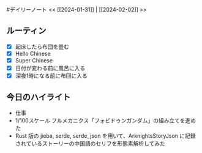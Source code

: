 #デイリーノート
<< [[2024-01-31]] | [[2024-02-02]] >>
## ルーティン
- [x] 起床したら布団を畳む
- [x] Hello Chinese
- [x] Super Chinese
- [x] 日付が変わる前に風呂に入る
- [x] 深夜1時になる前に布団に入る
## 今日のハイライト
- 仕事
- 1/100スケール フルメカニクス「フォビドゥンガンダム」の組み立てを進めた
- Rust 版の jieba, serde, serde_json を用いて、ArknightsStoryJson に記録されているストーリーの中国語のセリフを形態素解析してみた
